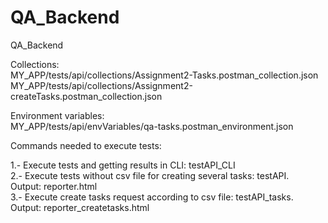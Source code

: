 # QA_Backend
QA_Backend  

Collections:  
MY_APP/tests/api/collections/Assignment2-Tasks.postman_collection.json  
MY_APP/tests/api/collections/Assignment2-createTasks.postman_collection.json  

Environment variables:  
MY_APP/tests/api/envVariables/qa-tasks.postman_environment.json

Commands needed to execute tests:  

1.- Execute tests and getting results in CLI: testAPI_CLI  
2.- Execute tests without csv file for creating several tasks: testAPI.  
  Output: reporter.html  
3.- Execute create tasks request according to csv file: testAPI_tasks.  
  Output: reporter_createtasks.html
